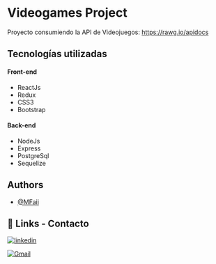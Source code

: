 # Videogames Project

Proyecto consumiendo la API de Videojuegos: https://rawg.io/apidocs

## Tecnologías utilizadas

#### Front-end

- ReactJs
- Redux
- CSS3
- Bootstrap

#### Back-end

- NodeJs
- Express
- PostgreSql
- Sequelize

## Authors

- [@MFaii](https://github.com/MFaii)

## 🔗 Links - Contacto

[![linkedin](https://img.shields.io/badge/linkedin-0A66C2?style=for-the-badge&logo=linkedin&logoColor=white)](https://www.linkedin.com/in/maximilianofailla/)

[![Gmail](https://img.shields.io/badge/Gmail-D14836?style=for-the-badge&logo=gmail&logoColor=white)](mailto:faillamaximiliano@gmail.com)

